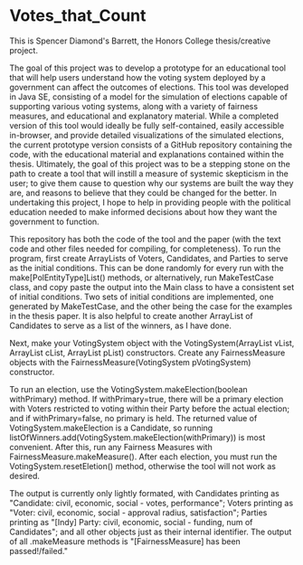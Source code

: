 # Votes_that_Count

  This is Spencer Diamond's Barrett, the Honors College thesis/creative project. 

   The goal of this project was to develop a prototype for an educational tool that will help users understand how the voting system deployed by a government can affect the outcomes of elections. This tool was developed in Java SE, consisting of a model for the simulation of elections capable of supporting various voting systems, along with a variety of fairness measures, and educational and explanatory material. While a completed version of this tool would ideally be fully self-contained, easily accessible in-browser, and provide detailed visualizations of the simulated elections, the current prototype version consists of a GitHub repository containing the code, with the educational material and explanations contained within the thesis. Ultimately, the goal of this project was to be a stepping stone on the path to create a tool that will instill a measure of systemic skepticism in the user; to give them cause to question why our systems are built the way they are, and reasons to believe that they could be changed for the better. In undertaking this project, I hope to help in providing people with the political education needed to make informed decisions about how they want the government to function.
   
   This repository has both the code of the tool and the paper (with the text code and other files needed for compiling, for completeness). To run the program, first create ArrayLists of Voters, Candidates, and Parties to serve as the initial conditions. This can be done randomly for every run with the make[PolEntityType]List() methods, or alternatively, run MakeTestCase class, and copy paste the output into the Main class to have a consistent set of initial conditions. Two sets of initial conditions are implemented, one generated by MakeTestCase, and the other being the case for the examples in the thesis paper. It is also helpful to create another ArrayList of Candidates to serve as a list of the winners, as I have done. 
   
   Next, make your VotingSystem object with the VotingSystem(ArrayList<Voter> vList, ArrayList<Candidate> cList, ArrayList<Party> pList) constructors. Create any FairnessMeasure objects with the FairnessMeasure(VotingSystem pVotingSystem) constructor. 
   
   To run an election, use the VotingSystem.makeElection(boolean withPrimary) method. If withPrimary=true, there will be a primary election with Voters restricted to voting within their Party before the actual election; and if withPrimary=false, no primary is held. The returned value of VotingSystem.makeElection is a Candidate, so running listOfWinners.add(VotingSystem.makeElection(withPrimary)) is most convenient. After this, run any Fairness Measures with FairnessMeasure.makeMeasure(). After each election, you must run the VotingSystem.resetEletion() method, otherwise the tool will not work as desired. 
  
  The output is currently only lightly formated, with Candidates printing as "Candidate: civil, economic, social - votes, performance"; Voters printing as "Voter: civil, economic, social - approval radius, satisfaction"; Parties printing as "[Indy] Party: civil, economic, social - funding, num of Candidates"; and all other objects just as their internal identifier. The output of all .makeMeasure methods is "[FairnessMeasure] has been passed!/failed." 
